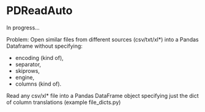 # PDReadAuto

In progress...

Problem:
Open similar files from different sources (csv/txt/xl*) into a Pandas Dataframe without specifying:
- encoding (kind of),
- separator,
- skiprows,
- engine,
- columns (kind of).
   
Read any csv/xl* file into a Pandas DataFrame object specifying just the dict of column translations (example file_dicts.py)


